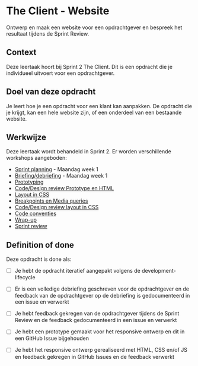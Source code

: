 # The Client - Website
Ontwerp en maak een website voor een opdrachtgever en bespreek het resultaat tijdens de Sprint Review.

## Context
Deze leertaak hoort bij Sprint 2 The Client. 
Dit is een opdracht die je individueel uitvoert voor een opdrachtgever.

## Doel van deze opdracht
Je leert hoe je een opdracht voor een klant kan aanpakken. De opdracht die je krijgt, kan een hele website zijn, of een onderdeel van een bestaande website. 


## Werkwijze
Deze leertaak wordt behandeld in Sprint 2. Er worden verschillende workshops aangeboden:

- [Sprint planning](sprint-planning.md) - Maandag week 1
- [Briefing/debriefing](briefing-debriefing.md) - Maandag week 1
- [Prototyping](prototyping.md)
- [Code/Design review Prototype en HTML](code-design-review-prototype-en-html.md)
- [Layout in CSS](layout-in-css.md) 
- [Breakpoints en Media queries](breakpoints-en-media-queries.md) 
- [Code/Design review layout in CSS](code-design-review-layout-in-css.md)
- [Code conventies](code-conventies.md) 
- [Wrap-up](wrap-up.md) 
- [Sprint review](sprint-review.md) 


## Definition of done

Deze opdracht is done als:

- [ ] Je hebt de opdracht iteratief aangepakt volgens de development-lifecycle
- [ ] Er is een volledige debriefing geschreven voor de opdrachtgever en de feedback van de opdrachtgever op de debriefing is gedocumenteerd in een issue en verwerkt
- [ ] Je hebt feedback gekregen van de opdrachtgever tijdens de Sprint Review en de feedback gedocumenteerd in een issue en verwerkt
- [ ] Je hebt een prototype gemaakt voor het responsive ontwerp en dit in een GitHub Issue bijgehouden
- [ ] Je hebt het responsive ontwerp gerealiseerd met HTML, CSS en/of JS en feedback gekregen in GitHub Issues en de feedback verwerkt

